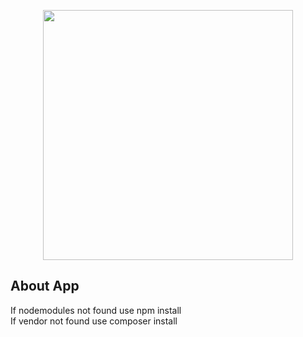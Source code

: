 <p align="center"><img src="https://res.cloudinary.com/dtfbvvkyp/image/upload/v1566331377/laravel-logolockup-cmyk-red.svg" width="400"></p>

## About App
If nodemodules not found use npm install 
<br>
If vendor not found use composer install 
